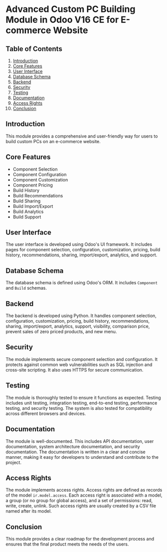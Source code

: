 # Advanced Custom PC Building Module in Odoo V16 CE for E-commerce Website

## Table of Contents

1. [Introduction](#introduction)
2. [Core Features](#core-features)
3. [User Interface](#user-interface)
4. [Database Schema](#database-schema)
5. [Backend](#backend)
6. [Security](#security)
7. [Testing](#testing)
8. [Documentation](#documentation)
9. [Access Rights](#access-rights)
10. [Conclusion](#conclusion)

## Introduction

This module provides a comprehensive and user-friendly way for users to build custom PCs on an e-commerce website.

## Core Features

- Component Selection
- Component Configuration
- Component Customization
- Component Pricing
- Build History
- Build Recommendations
- Build Sharing
- Build Import/Export
- Build Analytics
- Build Support

## User Interface

The user interface is developed using Odoo's UI framework. It includes pages for component selection, configuration, customization, pricing, build history, recommendations, sharing, import/export, analytics, and support.

## Database Schema

The database schema is defined using Odoo's ORM. It includes `Component` and `Build` schemas.

## Backend

The backend is developed using Python. It handles component selection, configuration, customization, pricing, build history, recommendations, sharing, import/export, analytics, support, visibility, comparison price, prevent sales of zero priced products, and new menu.

## Security

The module implements secure component selection and configuration. It protects against common web vulnerabilities such as SQL injection and cross-site scripting. It also uses HTTPS for secure communication.

## Testing

The module is thoroughly tested to ensure it functions as expected. Testing includes unit testing, integration testing, end-to-end testing, performance testing, and security testing. The system is also tested for compatibility across different browsers and devices.

## Documentation

The module is well-documented. This includes API documentation, user documentation, system architecture documentation, and security documentation. The documentation is written in a clear and concise manner, making it easy for developers to understand and contribute to the project.

## Access Rights

The module implements access rights. Access rights are defined as records of the model `ir.model.access`. Each access right is associated with a model, a group (or no group for global access), and a set of permissions: read, write, create, unlink. Such access rights are usually created by a CSV file named after its model.

## Conclusion

This module provides a clear roadmap for the development process and ensures that the final product meets the needs of the users.